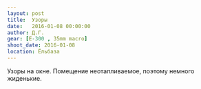 ```yaml
---
layout: post
title:  Узоры
date:   2016-01-08 00:00:00
author: Д.Г.
gear: [E-300 , 35mm macro]
shoot_date: 2016-01-08
location: Ёльбаза
---
```


Узоры на окне. Помещение неотапливаемое, поэтому немного жиденькие.
